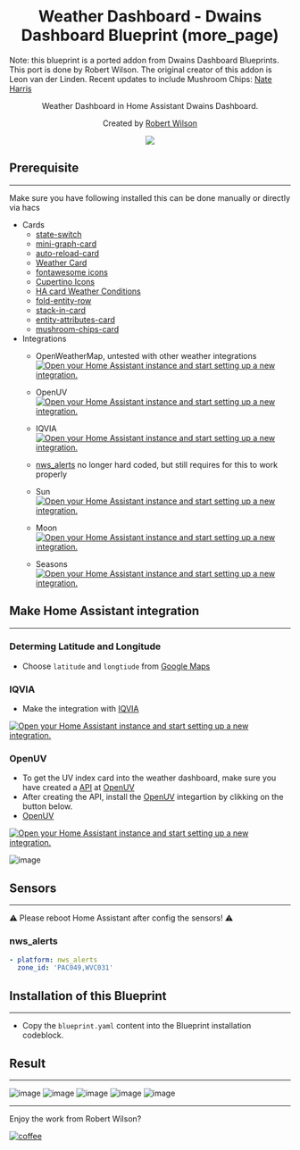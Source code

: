 <h1 align="center">Weather Dashboard - Dwains Dashboard Blueprint (more_page)</h1> 

Note: this blueprint is a ported addon from Dwains Dashboard Blueprints. This port is done by Robert Wilson. The original creator of this addon is Leon van der Linden.
Recent updates to include Mushroom Chips: [Nate Harris](https://github.com/nwithan8/configs/blob/main/home_assistant/panels/weather.yaml)


<p align="center">Weather Dashboard in Home Assistant Dwains Dashboard.</p>


<p align="center">Created by <a href="https://github.com/rwilson131">Robert Wilson</a>
</p> 


<p align="center">
  <img src="https://user-images.githubusercontent.com/94947459/164122793-0dc32ac2-4bba-4c3f-9439-409262f70689.png" />
</p>




## Prerequisite
---
Make sure you have following installed this can be done manually or directly via hacs
- Cards
    - [state-switch](https://github.com/thomasloven/lovelace-state-switch)
    - [mini-graph-card](https://github.com/kalkih/mini-graph-card)
    - [auto-reload-card](https://github.com/ben8p/lovelace-auto-reload-card)
    - [Weather Card](https://github.com/bramkragten/weather-card)
    - [fontawesome icons](https://github.com/thomasloven/hass-fontawesome)
    - [Cupertino Icons](https://github.com/menahishayan/HomeAssistant-Cupertino-Icons)
    - [HA card Weather Conditions](https://github.com/r-renato/ha-card-weather-conditions)
    - [fold-entity-row](https://github.com/thomasloven/lovelace-fold-entity-row)
    - [stack-in-card](https://github.com/custom-cards/stack-in-card)
    - [entity-attributes-card](https://github.com/custom-cards/entity-attributes-card)
    - [mushroom-chips-card](https://github.com/piitaya/lovelace-mushroom)
- Integrations
    - OpenWeatherMap, untested with other weather integrations [![Open your Home Assistant instance and start setting up a new integration.](https://my.home-assistant.io/badges/config_flow_start.svg)](https://my.home-assistant.io/redirect/config_flow_start?domain=openweathermap)
    
    - OpenUV [![Open your Home Assistant instance and start setting up a new integration.](https://my.home-assistant.io/badges/config_flow_start.svg)](https://my.home-assistant.io/redirect/config_flow_start/?domain=openuv)

    - IQVIA [![Open your Home Assistant instance and start setting up a new integration.](https://my.home-assistant.io/badges/config_flow_start.svg)](https://my.home-assistant.io/redirect/config_flow_start/?domain=openuv)

    - [nws_alerts](https://github.com/finity69x2/nws_alerts) no longer hard coded, but still requires for this to work properly
    
    - Sun [![Open your Home Assistant instance and start setting up a new integration.](https://my.home-assistant.io/badges/config_flow_start.svg)](https://my.home-assistant.io/redirect/config_flow_start/?domain=sun)

    - Moon [![Open your Home Assistant instance and start setting up a new integration.](https://my.home-assistant.io/badges/config_flow_start.svg)](https://my.home-assistant.io/redirect/config_flow_start/?domain=moon)

    - Seasons [![Open your Home Assistant instance and start setting up a new integration.](https://my.home-assistant.io/badges/config_flow_start.svg)](https://my.home-assistant.io/redirect/config_flow_start/?domain=seasons)


## Make Home Assistant integration 
---

### Determing Latitude and Longitude

- Choose `latitude` and `longtiude` from  [Google Maps](https://support.google.com/maps/answer/18539?hl=en&co=GENIE.Platform=Desktop) 

### IQVIA 
- Make the integration with [IQVIA](https://www.home-assistant.io/integrations/iqvia/)

[![Open your Home Assistant instance and start setting up a new integration.](https://my.home-assistant.io/badges/config_flow_start.svg)](https://my.home-assistant.io/redirect/config_flow_start?domain=iqvia)

### OpenUV
- To get the UV index card into the weather dashboard, make sure you have created a [API](https://www.openuv.io/) at [OpenUV](https://www.openuv.io/)
- After creating the API, install the [OpenUV](https://www.openuv.io/) integartion by clikking on the button below.
- [OpenUV](https://github.com/LRvdLinden/weather_dd_addon/blob/main/README.md#openuv)

[![Open your Home Assistant instance and start setting up a new integration.](https://my.home-assistant.io/badges/config_flow_start.svg)](https://my.home-assistant.io/redirect/config_flow_start/?domain=openuv)

![image](https://user-images.githubusercontent.com/77990847/117784741-28fb2500-b244-11eb-945a-19dc8f3c3ab0.png)

## Sensors 
___
:warning: Please reboot Home Assistant after config the sensors! :warning:
### nws_alerts 
```yaml
- platform: nws_alerts
  zone_id: 'PAC049,WVC031'
```

## Installation of this Blueprint
---
- Copy the `blueprint.yaml` content into the Blueprint installation codeblock.


## Result
---
![image](https://user-images.githubusercontent.com/94947459/164122542-65a8cb16-40db-4343-89b1-c7c4ab23369d.png)
![image](https://user-images.githubusercontent.com/94947459/164125101-e6d862b8-36ec-47c2-941f-825b1ba716b6.png)
![image](https://user-images.githubusercontent.com/94947459/164125116-1cf54354-fe51-4793-b704-613ae9b550bf.png)
![image](https://user-images.githubusercontent.com/94947459/164125158-5fedbfa0-32b2-42b2-a570-60cfd2e2bad1.png)
![image](https://user-images.githubusercontent.com/94947459/164125169-62122b07-8837-44ea-91d4-b89b1780c4ac.png)





---
Enjoy the work from Robert Wilson?

[![coffee](https://www.buymeacoffee.com/assets/img/custom_images/black_img.png)](https://www.buymeacoffee.com/rwilson131)
